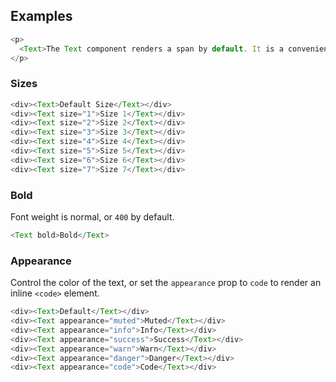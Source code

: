 ## Examples

```js
<p>
  <Text>The Text component renders a span by default. It is a convenient way to enforce consistency of supported text colors and font-sizes.</Text>
</p>
```

### Sizes
```js
<div><Text>Default Size</Text></div>
<div><Text size="1">Size 1</Text></div>
<div><Text size="2">Size 2</Text></div>
<div><Text size="3">Size 3</Text></div>
<div><Text size="4">Size 4</Text></div>
<div><Text size="5">Size 5</Text></div>
<div><Text size="6">Size 6</Text></div>
<div><Text size="7">Size 7</Text></div>
```

### Bold

Font weight is normal, or `400` by default.

```js
<Text bold>Bold</Text>
```

### Appearance

Control the color of the text, or set the `appearance` prop to `code` to render an inline `<code>` element. 

```js
<div><Text>Default</Text></div>
<div><Text appearance="muted">Muted</Text></div>
<div><Text appearance="info">Info</Text></div>
<div><Text appearance="success">Success</Text></div>
<div><Text appearance="warn">Warn</Text></div>
<div><Text appearance="danger">Danger</Text></div>
<div><Text appearance="code">Code</Text></div>
```
